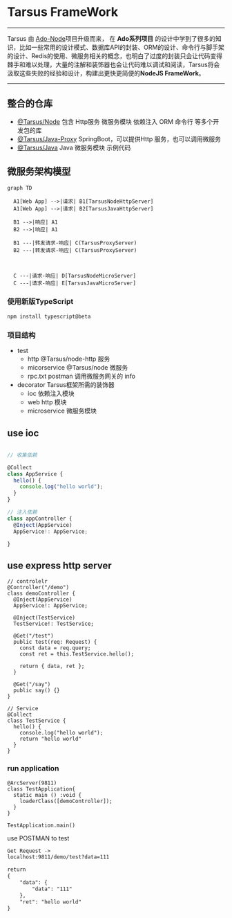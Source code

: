 # Tarsus FrameWork

---

Tarsus 由 [Ado-Node](https://github.com/chelizichen/ado-node)项目升级而来， 在 **Ado系列项目** 的设计中学到了很多的知识，比如一些常用的设计模式、数据库API的封装、ORM的设计、命令行与脚手架的设计、Redis的使用、微服务相关的概念，也明白了过度的封装只会让代码变得棘手和难以处理，大量的注解和装饰器也会让代码难以调试和阅读，Tarsus将会汲取这些失败的经验和设计，构建出更快更简便的**NodeJS FrameWork**。

---

## 整合的仓库

- [@Tarsus/Node](https://github.com/chelizichen/Tarsus) 包含 Http服务  微服务模块 依赖注入 ORM 命令行 等多个开发包的库
- [@Tarsus/Java-Proxy](https://github.com/chelizichen/Tarsus-Java-Proxy) SpringBoot，可以提供Http 服务，也可以调用微服务
- [@Tarsus/Java](https://github.com/chelizichen/Tarsus-Java) Java 微服务模块 示例代码

## 微服务架构模型

```mermaid
graph TD

  A1[Web App] -->|请求| B1[TarsusNodeHttpServer]
  A1[Web App] -->|请求| B2[TarsusJavaHttpServer]

  B1 -->|响应| A1
  B2 -->|响应| A1
  
  B1 ---|转发请求-响应| C(TarsusProxyServer)
  B2 ---|转发请求-响应| C(TarsusProxyServer)
  


  C ---|请求-响应| D[TarsusNodeMicroServer]
  C ---|请求-响应| E[TarsusJavaMicroServer]

```

### 使用新版TypeScript

````TS
npm install typescript@beta
````

### 项目结构

- test
  - http @Tarsus/node-http 服务
  - micorservice @Tarsus/node 微服务
  - rpc.txt postman 调用微服务网关的 info
- decorator Tarsus框架所需的装饰器
  - ioc 依赖注入模块
  - web http 模块
  - microservice 微服务模块


## use ioc

````ts

// 收集依赖

@Collect
class AppService {
  hello() {
    console.log("hello world");
  }
}

// 注入依赖
class appController {
  @Inject(AppService)
  AppService!: AppService;

}
````

## use express http server

````TS
// controlelr
@Controller("/demo")
class demoController {
  @Inject(AppService)
  AppService!: AppService;

  @Inject(TestService)
  TestService!: TestService;

  @Get("/test")
  public test(req: Request) {
    const data = req.query;
    const ret = this.TestService.hello();

    return { data, ret };
  }

  @Get("/say")
  public say() {}
}
````

````TS
// Service
@Collect
class TestService {
  hello() {
    console.log("hello world");
    return "hello world"
  }
}
````

### run application

````TS
@ArcServer(9811)
class TestApplication{
  static main () :void {
    loaderClass([demoController]);
  }
}

TestApplication.main()
````

use POSTMAN to test

````txt
Get Request ->
localhost:9811/demo/test?data=111

return 
{
    "data": {
        "data": "111"
    },
    "ret": "hello world"
}

````
